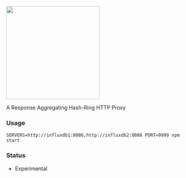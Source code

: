 <img src=https://user-images.githubusercontent.com/1423657/62418259-6a20d700-b665-11e9-999c-ae665060b24b.png width=250>

A Response Aggregating Hash-Ring HTTP Proxy

### Usage
```
SERVERS=http://influxdb1:8086,http://influxdb2:8086 PORT=9999 npm start
```


### Status

* Experimental


